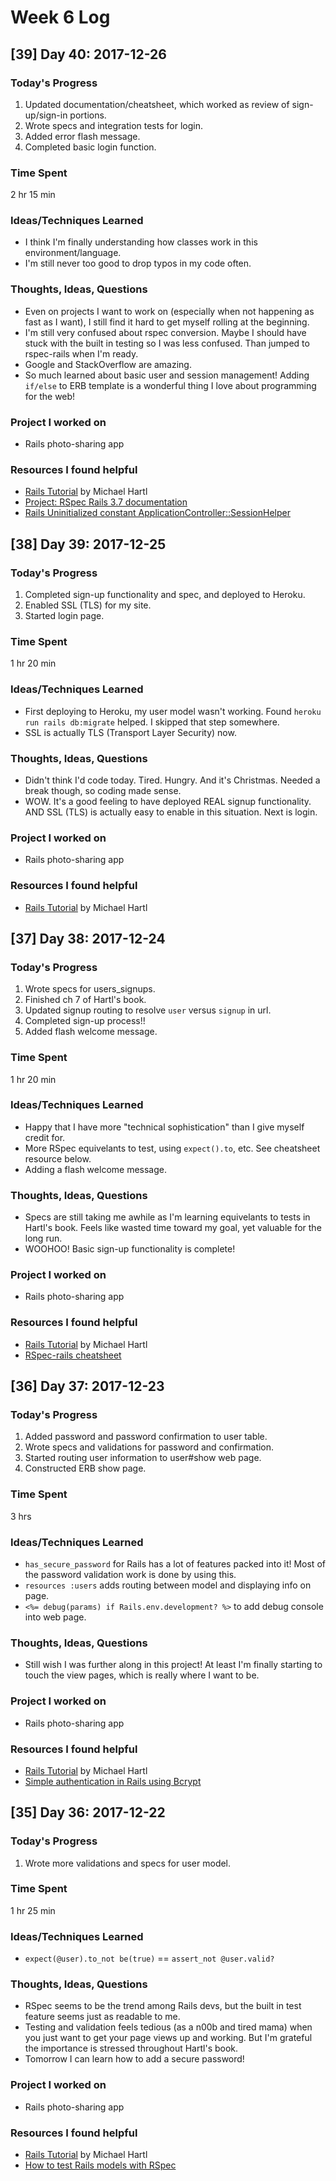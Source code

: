 # Week 6 Log

## [39] Day 40: 2017-12-26

### Today's Progress

1. Updated documentation/cheatsheet, which worked as review of sign-up/sign-in portions.
2. Wrote specs and integration tests for login.
3. Added error flash message.
4. Completed basic login function.

### Time Spent

2 hr 15 min

### Ideas/Techniques Learned

- I think I'm finally understanding how classes work in this environment/language.
- I'm still never too good to drop typos in my code often.

### Thoughts, Ideas, Questions

- Even on projects I want to work on (especially when not happening as fast as I want), I still find it hard to get myself rolling at the beginning.
- I'm still very confused about rspec conversion. Maybe I should have stuck with the built in testing so I was less confused. Than jumped to rspec-rails when I'm ready.
- Google and StackOverflow are amazing.
- So much learned about basic user and session management! Adding `if/else` to ERB template is a wonderful thing I love about programming for the web!

### Project I worked on

- Rails photo-sharing app

### Resources I found helpful

- [Rails Tutorial](https://www.railstutorial.org/book/) by Michael Hartl
- [Project: RSpec Rails 3.7 documentation](https://relishapp.com/rspec/rspec-rails/v/3-7/docs)
- [Rails Uninitialized constant ApplicationController::SessionHelper](https://stackoverflow.com/questions/34420570/rails-uninitialized-constant-applicationcontrollersessionhelper)

## [38] Day 39: 2017-12-25

### Today's Progress

1. Completed sign-up functionality and spec, and deployed to Heroku.
2. Enabled SSL (TLS) for my site.
3. Started login page.

### Time Spent

1 hr 20 min

### Ideas/Techniques Learned

- First deploying to Heroku, my user model wasn't working. Found `heroku run rails db:migrate` helped. I skipped that step somewhere.
- SSL is actually TLS (Transport Layer Security) now.

### Thoughts, Ideas, Questions

- Didn't think I'd code today. Tired. Hungry. And it's Christmas. Needed a break though, so coding made sense.
- WOW. It's a good feeling to have deployed REAL signup functionality. AND SSL (TLS) is actually easy to enable in this situation. Next is login.

### Project I worked on

- Rails photo-sharing app

### Resources I found helpful

- [Rails Tutorial](https://www.railstutorial.org/book/) by Michael Hartl

## [37] Day 38: 2017-12-24

### Today's Progress

1. Wrote specs for users_signups.
2. Finished ch 7 of Hartl's book.
3. Updated signup routing to resolve `user` versus `signup` in url.
4. Completed sign-up process!!
5. Added flash welcome message.

### Time Spent

1 hr 20 min

### Ideas/Techniques Learned

- Happy that I have more "technical sophistication" than I give myself credit for.
- More RSpec equivelants to test, using `expect().to`, etc. See cheatsheet resource below.
- Adding a flash welcome message.

### Thoughts, Ideas, Questions

- Specs are still taking me awhile as I'm learning equivelants to tests in Hartl's book. Feels like wasted time toward my goal, yet valuable for the long run.
- WOOHOO! Basic sign-up functionality is complete!

### Project I worked on

- Rails photo-sharing app

### Resources I found helpful

- [Rails Tutorial](https://www.railstutorial.org/book/) by Michael Hartl
- [RSpec-rails cheatsheet](https://devhints.io/rspec-rails)

## [36] Day 37: 2017-12-23

### Today's Progress

1. Added password and password confirmation to user table.
2. Wrote specs and validations for password and confirmation.
3. Started routing user information to user#show web page.
4. Constructed ERB show page.

### Time Spent

3 hrs

### Ideas/Techniques Learned

- `has_secure_password` for Rails has a lot of features packed into it! Most of the password validation work is done by using this.
- `resources :users` adds routing between model and displaying info on page.
- `<%= debug(params) if Rails.env.development? %>` to add debug console into web page.

### Thoughts, Ideas, Questions

- Still wish I was further along in this project! At least I'm finally starting to touch the view pages, which is really where I want to be.

### Project I worked on

- Rails photo-sharing app

### Resources I found helpful

- [Rails Tutorial](https://www.railstutorial.org/book/) by Michael Hartl
- [Simple authentication in Rails using Bcrypt](https://gist.github.com/thebucknerlife/10090014)

## [35] Day 36: 2017-12-22

### Today's Progress

1. Wrote more validations and specs for user model.

### Time Spent

1 hr 25 min

### Ideas/Techniques Learned

- `expect(@user).to_not be(true)` == `assert_not @user.valid?`

### Thoughts, Ideas, Questions

- RSpec seems to be the trend among Rails devs, but the built in test feature seems just as readable to me.
- Testing and validation feels tedious (as a n00b and tired mama) when you just want to get your page views up and working. But I'm grateful the importance is stressed throughout Hartl's book.
- Tomorrow I can learn how to add a secure password!

### Project I worked on

- Rails photo-sharing app

### Resources I found helpful

- [Rails Tutorial](https://www.railstutorial.org/book/) by Michael Hartl
- [How to test Rails models with RSpec](https://semaphoreci.com/community/tutorials/how-to-test-rails-models-with-rspec)
